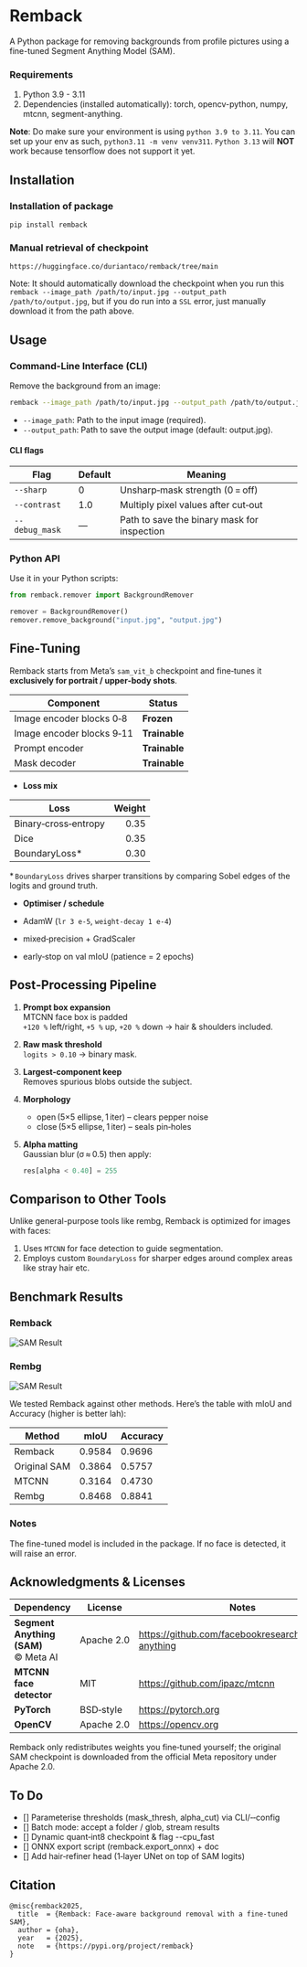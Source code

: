 # Remback

A Python package for removing backgrounds from profile pictures using a fine-tuned Segment Anything Model (SAM).

### Requirements

1. Python 3.9 - 3.11
2. Dependencies (installed automatically): torch, opencv-python, numpy, mtcnn, segment-anything.

**Note**: Do make sure your environment is using `python 3.9 to 3.11`. You can set up your env as such, `python3.11 -m venv venv311`.
`Python 3.13` will **NOT** work because tensorflow does not support it yet. 

## Installation

### Installation of package
`pip install remback`

### Manual retrieval of checkpoint
`https://huggingface.co/duriantaco/remback/tree/main`

Note: It should automatically download the checkpoint when you run this `remback --image_path /path/to/input.jpg --output_path /path/to/output.jpg`, but if you do run into a `SSL` error, just manually download it from the path above.

## Usage

### Command-Line Interface (CLI)

Remove the background from an image:

```bash
remback --image_path /path/to/input.jpg --output_path /path/to/output.jpg --checkpoint /path/to/checkpoint.pth
```

* `--image_path`: Path to the input image (required).
* `--output_path`: Path to save the output image (default: output.jpg).

#### CLI flags

| Flag            | Default | Meaning                                     |
|-----------------|---------|---------------------------------------------|
| `--sharp`       | 0       | Unsharp‑mask strength (0 = off)             |
| `--contrast`    | 1.0     | Multiply pixel values after cut‑out         |
| `--debug_mask`  | —       | Path to save the binary mask for inspection |

### Python API

Use it in your Python scripts:

```python
from remback.remover import BackgroundRemover

remover = BackgroundRemover()
remover.remove_background("input.jpg", "output.jpg")
```

## Fine‑Tuning

Remback starts from Meta’s `sam_vit_b` checkpoint and fine‑tunes it **exclusively for portrait / upper‑body shots**.

| Component                | Status                |
|--------------------------|-----------------------|
| Image encoder blocks 0‑8 | **Frozen**            |
| Image encoder blocks 9‑11| **Trainable**         |
| Prompt encoder           | **Trainable**         |
| Mask decoder             | **Trainable**         |

* **Loss mix**

| Loss                | Weight |
|---------------------|-------:|
| Binary‑cross‑entropy| 0.35   |
| Dice                | 0.35   |
| BoundaryLoss*       | 0.30   |

\* `BoundaryLoss` drives sharper transitions by comparing Sobel edges of the logits and ground truth.

* **Optimiser / schedule**

* AdamW (`lr 3 e‑5`, `weight‑decay 1 e‑4`)
* mixed‑precision + GradScaler
* early‑stop on val mIoU (patience = 2 epochs)

## Post‑Processing Pipeline

1. **Prompt box expansion**  
   MTCNN face box is padded  
   `+120 %` left/right, `+5 %` up, `+20 %` down → hair & shoulders included.

2. **Raw mask threshold**  
   `logits > 0.10` → binary mask.

3. **Largest‑component keep**  
   Removes spurious blobs outside the subject.

4. **Morphology**  
   * open (5×5 ellipse, 1 iter) – clears pepper noise  
   * close (5×5 ellipse, 1 iter) – seals pin‑holes

5. **Alpha matt­ing**  
   Gaussian blur (σ ≈ 0.5) then apply:  
   ```python
   res[alpha < 0.40] = 255
   ```

## Comparison to Other Tools

Unlike general-purpose tools like rembg, Remback is optimized for images with faces:

1. Uses `MTCNN` for face detection to guide segmentation.
2. Employs custom `BoundaryLoss` for sharper edges around complex areas like stray hair etc.



## Benchmark Results

### Remback 

![SAM Result](assets/combined_images/combined_grid.jpg)

### Rembg

![SAM Result](assets/combined_images/combined_grid_rembg.jpg)

We tested Remback against other methods. Here’s the table with mIoU and Accuracy (higher is better lah):

| Method          | mIoU   | Accuracy |
|-----------------|--------|----------|
| Remback         | 0.9584 | 0.9696   |
| Original SAM    | 0.3864 | 0.5757   |
| MTCNN           | 0.3164 | 0.4730   |
| Rembg           | 0.8468 | 0.8841   |

### Notes

The fine-tuned model is included in the package.
If no face is detected, it will raise an error.

## Acknowledgments & Licenses

| Dependency | License | Notes |
|------------|---------|-------|
| **Segment Anything (SAM)** © Meta AI | Apache 2.0 | https://github.com/facebookresearch/segment-anything |
| **MTCNN face detector** | MIT | https://github.com/ipazc/mtcnn |
| **PyTorch** | BSD‑style | https://pytorch.org |
| **OpenCV** | Apache 2.0 | https://opencv.org |

Remback only redistributes weights you fine‑tuned yourself; the original SAM
checkpoint is downloaded from the official Meta repository under Apache 2.0.

## To Do

- [] Parameterise thresholds (mask_thresh, alpha_cut) via CLI/‑‑config
- [] Batch mode: accept a folder / glob, stream results
- [] Dynamic quant‑int8 checkpoint & flag --cpu_fast
- [] ONNX export script (remback.export_onnx) + doc
- [] Add hair‑refiner head (1‑layer UNet on top of SAM logits)

## Citation
```
@misc{remback2025,
  title  = {Remback: Face‑aware background removal with a fine‑tuned SAM},
  author = {oha},
  year   = {2025},
  note   = {https://pypi.org/project/remback}
}
```